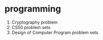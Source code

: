 # programming
1. Cryptography problem 
2. CS50 problem sets 
3. Design of Computer Program problem sets
